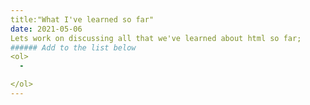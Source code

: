 ```yaml
---
title:"What I've learned so far" 
date: 2021-05-06
Lets work on discussing all that we've learned about html so far; 
###### Add to the list below
<ol>
  -   

</ol>
---
```

